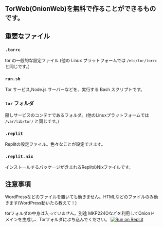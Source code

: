 ## TorWeb(OnionWeb)を無料で作ることができるものです。

## 重要なファイル

### `.torrc` 
tor の一般的な設定ファイル (他の Linux プラットフォームでは `/etc/tor/torrc` と同じです。)

### `run.sh`

Tor サービス,Node.js サーバーなどを、実行する Bash スクリプトです。

### `tor` フォルダ

隠しサービスのコンテナであるフォルダ。(他のLinuxプラットフォームでは `/var/lib/tor/` と同じです。)

### `.replit`
Replitの設定ファイル。色々なことが設定できます。

### `.replit.nix`
インストールするパッケージが含まれるReplitのNixファイルです。

## 注意事項
WordPressなどのファイルを置いても動きません。HTMLなどのファイルのみ動きます(WordPress動いたら教えて！)

torフォルダの中身は入っていません。別途 MKP224Oなどを利用してOnionドメインを生成し、Torフォルダにぶち込んでください。
[![Run on Repl.it](https://replit.com/badge/github/miremjp/tor-web)](https://replit.com/github/miremjp/tor-web)
